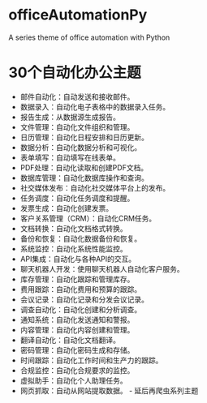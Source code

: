 # officeAutomationPy
A series theme of office automation with Python

# 30个自动化办公主题  
- 邮件自动化：自动发送和接收邮件。
- 数据录入：自动化电子表格中的数据录入任务。
- 报告生成：从数据源生成报告。
- 文件管理：自动化文件组织和管理。
- 日历管理：自动化日程安排和日历更新。
- 数据分析：自动化数据分析和可视化。
- 表单填写：自动填写在线表单。
- PDF处理：自动化读取和创建PDF文档。
- 数据库管理：自动化数据库操作和查询。
- 社交媒体发布：自动化社交媒体平台上的发布。
- 任务调度：自动化任务调度和提醒。
- 发票生成：自动化创建发票。
- 客户关系管理（CRM）：自动化CRM任务。
- 文档转换：自动化文档格式转换。
- 备份和恢复：自动化数据备份和恢复。
- 系统监控：自动化系统性能监控。
- API集成：自动化与各种API的交互。
- 聊天机器人开发：使用聊天机器人自动化客户服务。
- 库存管理：自动化跟踪和管理库存。
- 费用跟踪：自动化费用和预算的跟踪。
- 会议记录：自动化记录和分发会议记录。
- 调查自动化：自动化创建和分析调查。
- 通知系统：自动化发送通知和警报。
- 内容管理：自动化内容创建和管理。
- 翻译自动化：自动化文档翻译。
- 密码管理：自动化密码生成和存储。
- 时间跟踪：自动化工作时间和生产力的跟踪。
- 合规监控：自动化合规要求的监控。
- 虚拟助手：自动化个人助理任务。
- 网页抓取：自动从网站提取数据。 - 延后再爬虫系列主题